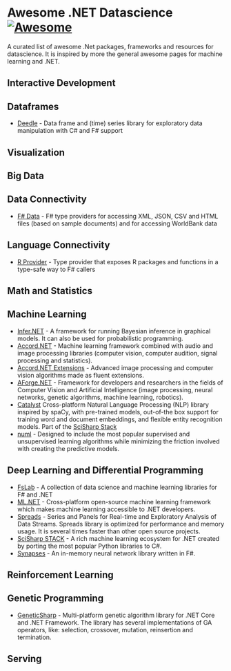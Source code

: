 # Awesome .NET Datascience [![Awesome](https://awesome.re/badge.svg)](https://awesome.re)
A curated list of awesome .Net packages, frameworks and resources for datascience. It is inspired by more the general awesome pages for machine learning and .NET.



## Interactive Development

## Dataframes
* [Deedle](https://bluemountaincapital.github.io/Deedle/) - Data frame and (time) series library for exploratory data manipulation with C# and F# support

## Visualization

## Big Data

## Data Connectivity
* [F# Data](https://fsharp.github.io/FSharp.Data/) - F# type providers for accessing XML, JSON, CSV and HTML files (based on sample documents) and for accessing WorldBank data

## Language Connectivity
* [R Provider](https://bluemountaincapital.github.io/FSharpRProvider/) - Type provider that exposes R packages and functions in a type-safe way to F# callers

## Math and Statistics

## Machine Learning
* [Infer.NET](https://dotnet.github.io/infer/) - A framework for running Bayesian inference in graphical models. It can also be used for probabilistic programming.
* [Accord.NET](http://accord-framework.net/) - Machine learning framework combined with audio and image processing libraries (computer vision, computer audition, signal processing and statistics).
* [Accord.NET Extensions](https://github.com/dajuric/accord-net-extensions) - Advanced image processing and computer vision algorithms made as fluent extensions.
* [AForge.NET](http://www.aforgenet.com/) - Framework for developers and researchers in the fields of Computer Vision and Artificial Intelligence (image processing, neural networks, genetic algorithms, machine learning, robotics).
* [Catalyst](https://github.com/curiosity-ai/catalyst) Cross-platform Natural Language Processing (NLP) library inspired by spaCy, with pre-trained models, out-of-the box support for training word and document embeddings, and flexible entity recognition models. Part of the [SciSharp Stack](https://scisharp.github.io/SciSharp/)
* [numl](https://github.com/sethjuarez/numl) - Designed to include the most popular supervised and unsupervised learning algorithms while minimizing the friction involved with creating the predictive models.

## Deep Learning and Differential Programming
* [FsLab](https://fslab.org/) - A collection of data science and machine learning libraries for F# and .NET
* [ML.NET](https://github.com/dotnet/machinelearning) - Cross-platform open-source machine learning framework which makes machine learning accessible to .NET developers.
* [Spreads](https://github.com/Spreads/Spreads/) - Series and Panels for Real-time and Exploratory Analysis of Data Streams. Spreads library is optimized for performance and memory usage. It is several times faster than other open source projects.
* [SciSharp STACK](https://scisharp.github.io/SciSharp/) - A rich machine learning ecosystem for .NET created by porting the most popular Python libraries to C#. 
* [Synapses](https://github.com/mrdimosthenis/Synapses) - An in-memory neural network library written in F#. 

## Reinforcement Learning

## Genetic Programming
* [GeneticSharp](https://github.com/giacomelli/GeneticSharp) - Multi-platform genetic algorithm library for .NET Core and .NET Framework. The library has several implementations of GA operators, like: selection, crossover, mutation, reinsertion and termination.

## Serving
